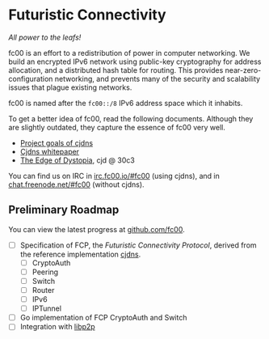 # Futuristic Connectivity

*All power to the leafs!*

fc00 is an effort to a redistribution of power in computer networking.
We build an encrypted IPv6 network using public-key cryptography for
address allocation, and a distributed hash table for routing. This provides
near-zero-configuration networking, and prevents many of the security and
scalability issues that plague existing networks.

fc00 is named after the `fc00::/8` IPv6 address space which it inhabits.

To get a better idea of fc00, read the following documents.
Although they are slightly outdated, they capture the essence of fc00 very well.

- [Project goals of cjdns][goals]
- [Cjdns whitepaper][whitepaper]
- [The Edge of Dystopia][dystopia], cjd @ 30c3

You can find us on IRC in [irc.fc00.io/#fc00][fc00-irc] (using cjdns), and in [chat.freenode.net/#fc00][freenode-irc] (without cjdns).

[goals]: https://github.com/cjdelisle/cjdns/blob/master/doc/projectGoals.md
[whitepaper]: https://github.com/cjdelisle/cjdns/blob/master/doc/Whitepaper.md
[dystopia]: https://cdn.media.ccc.de/congress/2013/workshops/30c3-WS-en-YBTI_Routing-Caleb_James_Delisle-Edge_of_Dystopia.webm
[fc00-irc]: irc://irc.fc00.io/#fc00
[freenode-irc]: irc://chat.freenode.net/#fc00

## Preliminary Roadmap

You can view the latest progress at [github.com/fc00][fc00-org].

- [ ] Specification of FCP, the *Futuristic Connectivity Protocol*,
      derived from the reference implementation [cjdns][cjdns].
  - [ ] CryptoAuth
  - [ ] Peering
  - [ ] Switch
  - [ ] Router
  - [ ] IPv6
  - [ ] IPTunnel
- [ ] Go implementation of FCP CryptoAuth and Switch
- [ ] Integration with [libp2p][libp2p]

[fc00-org]: https://github.com/fc00
[cjdns]: https://github.com/cjdelisle/cjdns
[libp2p]: https://github.com/ipfs/specs/tree/master/libp2p
